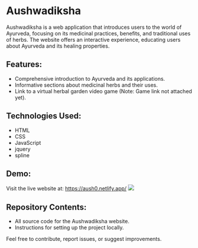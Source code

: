 # Aushwadiksha

Aushwadiksha is a web application that introduces users to the world of Ayurveda, focusing on its medicinal practices, benefits, and traditional uses of herbs. The website offers an interactive experience, educating users about Ayurveda and its healing properties.

## Features:
- Comprehensive introduction to Ayurveda and its applications.
- Informative sections about medicinal herbs and their uses.
- Link to a virtual herbal garden video game (Note: Game link not attached yet).

## Technologies Used:
- HTML
- CSS
- JavaScript
- jquery
- spline

## Demo:
Visit the live website at: <https://aush0.netlify.app/>
<img src="https://github.com/user-attachments/assets/87e0c921-7d9d-4bda-9862-b9c42c27227c">


## Repository Contents:
- All source code for the Aushwadiksha website.
- Instructions for setting up the project locally.

Feel free to contribute, report issues, or suggest improvements.
